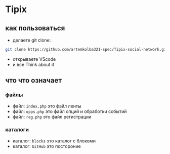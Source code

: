 # Tipix

## как пользоваться
- делаете git clone:
```bash 
git clone https://github.com/artemkolba321-spec/Tipix-social-network.git 
```
- открываете VScode
- и все Think about it

## что что означает
### файлы
- файл:
```index.php```
это файл ленты
- файл:
```opps.php```
это файл опций и обработки событий
- файл:
```reg.php```
это файл регистрации

### каталоги
- каталог:
```blocks```
это каталог с блокоми
- каталог:
```GitHub```
это постороние
